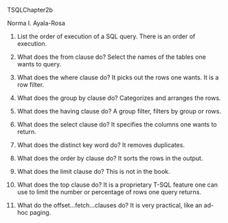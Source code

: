 TSQLChapter2b

Norma I. Ayala-Rosa

1. List the order of execution of a SQL query.
There is an order of execution.

2. What does the from clause do?
Select the names of the tables one wants to query.

3. What does the where clause do?
It picks out the rows one wants.  It is a row filter.

4. What does the group by clause do?
Categorizes and arranges the rows.

5. What does the having clause do?
A group filter, filters by group or rows.

6. What does the select clause do?
It specifies the columns one wants to return.

7. What does the distinct key word do?
It removes duplicates.

8. What does the order by clause do?
It sorts the rows in the output.

9. What does the limit clause do?  This is not in the book.


10. What does the top clause do?
It is a proprietary T-SQL feature one can use to limit the number or percentage of rows one query returns.

11. What do the offset…fetch…clauses do?
It is very practical, like an ad-hoc paging.



